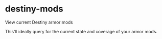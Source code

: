 # destiny-mods
View current Destiny armor mods

This'll ideally query for the current state and coverage of your armor mods.
